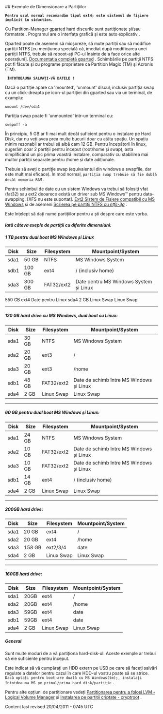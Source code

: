 <div id="main-page"></div>
<div class="divider" id="part-example"></div>
## Exemple de Dimensionare a Partiţiilor

**`Pentru uzul normal recomandăm tipul ext4; este sistemul de fişiere implicit în siduction.`**

Cu Partition-Manager  [gparted](part-gparted-ro.htm)  hard discurile sunt partiţionate şi/sau formatate . Programul are o interfaţa grafică şi este auto explicativ .

Gparted poate de asemeni să micșoreze, să mute partiții sau să modifice partiții NTFS [cu mențiunea specială că, imediat după modificarea unei partiții NTFS, trebuie să reboot-ați PC-ul înainte de a face orice alte operațiuni].  [Documentaţia completă gparted](http://gparted.sourceforge.net/) . Schimbările pe partiţii NTFS pot fi făcute și cu programe proprietare ca Partition Magic (TM) şi Acronis (TM).

**` ÎNTOTDEAUNA SALVAŢI-VĂ DATELE !`**

<!--Dacă o partiţie este arătată ca montată va trebui să închideţi partition -manager şi unmount dispozitiv (clic dreapta pe iconul dispozitivului montat de pe desktop->unmount). Ar trebui să aveţi o partiţie swap , unmount cu :`"sudo swapoff -a"`  în Konsolă . Acestea odată făcute porniţi din nou programul de partiţionare . În principiu , o partiţie de 3 GB este mai mult decât suficient pentru instalarea pe hard disc , dar nu va fi prea distractiv . O partiţie minimă pentru instalare e bine să aibă 5 - 8 GB . Pentru cei noi în linux , sugerăm doar 2 partiţii pentru început (root şi swap), pentru că aceasta simplifică suficient prima instalare pe care o veţi face . Este bine deasemeni să faceţi o partiţie suplimentară /home.

Utilizatorii avansaţi pot avea partiţii suplimentare pentru /var, /tmp, ...etc, din motive speciale . Nu intrăm în alte detalii aici pentru că ar fi prea mult deocamdată . Trebuie să aveţi o partiţie swap (echivalentă fişierului swap din windows , dar mult mai folositoare). Pentru o folosire normală , partiţia swap trebuie să fie de două ori cât memoria ram din sistem. `Sistemul de fişiere standard în siduction este ext3 .` 

Pentru schimbul de date cu un Windows instalat trebuie să folosiţi vfat (fat32). [XFS is not supported and whomever wants to use XFS pentru / (root) trebuie să creeze o extra partiţie /boot (ext2) sau să folosească lilo (deoarece grub nu lucrează foarte bine cu tipul xfs ). Installer-ul în acest moment suportă xfs pe partiţia / numai prin editarea fişierului ~/.siductionconf.]

-->
Dacă o partiție apare ca 'mounted', 'unmount' discul, inclusiv partiția swap cu un click-dreapta pe icon-ul partiției din gparted sau via un terminal, de examplu:

~~~  
umount /dev/sda1  
~~~

Partiția swap poate fi 'unmounted' într-un terminal cu: 

~~~  
swapoff -a  
~~~

În principiu, 5 GB ar fi mai mult decât suficient pentru o instalare pe Hard Disk, dar nu veți avea prea multe bucurii doar cu atâta spațiu. Un spațiu minim rezonabil ar trebui să aibă cam 12 GB. Pentru începătorii în linux, sugerăm doar 2 partiții pentru început (root/home și swap), asta simplificând un pic prima voastră instalare, comparativ cu stabilirea mai multor partiții separate pentru /home și date adiționale.

Trebuie să aveți o partiție swap (equivalentul din windows a swapfile, dar este mult mai eficace). În mod normal, `partiția swap trebuie să fie dublă decât memoria RAM` .

Pentru schimbul de date cu un sistem Windows va trebui să folosiți vfat (fat32) sau ext2 deoarece există un driver sub MS Windows™ pentru data-swapping. [XFS nu este suportat].  [Ext2 Sistem de Fișiere compatibil cu MS Windows](http://www.fs-driver.org/)  și de asemeni  [Scrierea pe partiții NTFS cu  *ntfs-3g*](part-gparted-ro.htm#hd-ntfs3g) .

Este înțelept să dați nume partițiilor pentru a ști despre care este vorba.

##### Iată câteva exeple de partiții cu diferite dimensiuni:

##### 1 TB pentru dual boot MS Windows și Linux

|  **Disk**  |  **Size**  |  **Filesystem**  |  **Mountpoint/System**  | 
| ---- | ---- | ---- | ---- |
| sda1 | 50 GB | NTFS | MS Windows System | 
| sdb1 | 100 GB | ext4 | / (inclusiv home) | 
| sda3 | 300 GB | FAT32/ext2 | Date pentru MS Windows System și Linux | 

<td>550 GB</td>
<td>ext4</td>
<td>Date pentru Linux</td>
</tr>
<tr>
<td>sda4</td>
<td>2 GB</td>
<td>Linux Swap</td>
<td>Linux Swap</td>
</tr>
</tbody>

---

##### 120 GB hard drive cu MS Windows, dual boot cu Linux:

|  **Disk**  |  **Size**  |  **Filesystem**  |  **Mountpoint/System**  | 
| ---- | ---- | ---- | ---- |
| sda1 | 30 GB | NTFS | MS Windows System | 
| sda2 | 20 GB | ext3 | / | 
| sda3 | 20 GB | ext3 | /home | 
| sdb1 | 48 GB | FAT32/ext2 | Date de schimb între MS Windows și Linux | 
| sda4 | 2 GB | Linux Swap | Linux Swap | 


---

##### 60 GB pentru dual boot MS Windows și Linux:

|  **Disk**  |  **Size**  |  **Filesystem**  |  **Mountpoint/System**  | 
| ---- | ---- | ---- | ---- |
| sda1 | 24 GB | NTFS | MS Windows System | 
| sda2 | 10 GB | FAT32/ext2 | Date de schimb între MS Windows și Linux | 
| sda3 | 10 GB | FAT32/ext2 | Date de schimb între MS Windows și Linux | 
| sdb1 | 14 GB | ext4 | / (inclusiv home) | 
| sda4 | 2 GB | Linux Swap | Linux Swap | 


---

##### 200GB hard drive:

|  **Disk**  |  **Size**  |  **Filesystem**  |  **Mountpoint/System**  | 
| ---- | ---- | ---- | ---- |
| sda1 | 20 GB | ext4 | / | 
| sda2 | 20 GB | ext4 | /home | 
| sda3 | 158 GB | ext2/3/4 | date | 
| sda4 | 2 GB | Linux Swap | Linux Swap | 


---

##### 160GB hard drive:

|  **Disk**  |  **Size**  |  **Filesystem**  |  **Mountpoint/System**  | 
| ---- | ---- | ---- | ---- |
| sda1 | 20GB | ext4 | / | 
| sda2 | 20GB | ext4 | /home | 
| sda3 | 59GB | ext4 | date | 
| sdb1 | 59GB | ext4 | date | 
| sda4 | 2 GB | Linux Swap | Linux Swap | 

##### General

Sunt multe moduri de a vă partiționa hard-disk-ul. Aceste exemple ar trebui să eie suficiente pentru început.

Este indicat să vă cumpărați un HDD extern pe USB pe care să faceți salvări regulate a datelor pentru cazul în care HDD-ul vostru poate să se strice. `Dacă optați pentru boot-are duală cu MS Windows(tm);, instalați întotdeauna MS pe primul/prima hard disk/partiție` .

Pentru alte opțiuni de partiționare vedeți  [Partiționarea pentru a folosi LVM - Logical Volume Manager](part-lvm-ro.htm#part-lvm)  și  [Instalarea pe partiții criptate - cryptroot](hd-install-crypt-ro.htm#install-crypt) .

<div id="rev">Content last revised 20/04/2011 - 0745 UTC </div>
